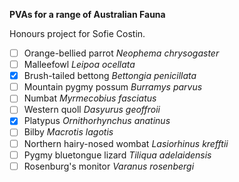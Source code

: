 **PVAs for a range of Australian Fauna**  

Honours project for Sofie Costin.  

- [ ] Orange-bellied parrot *Neophema chrysogaster*  
- [ ] Malleefowl *Leipoa ocellata*  
- [x] Brush-tailed bettong *Bettongia penicillata*  
- [ ] Mountain pygmy possum *Burramys parvus*  
- [ ] Numbat *Myrmecobius fasciatus*  
- [ ] Western quoll *Dasyurus geoffroii*  
- [x] Platypus *Ornithorhynchus anatinus*  
- [ ] Bilby *Macrotis lagotis*  
- [ ] Northern hairy-nosed wombat *Lasiorhinus krefftii*  
- [ ] Pygmy bluetongue lizard *Tiliqua adelaidensis*  
- [ ] Rosenburg's monitor *Varanus rosenbergi*  
